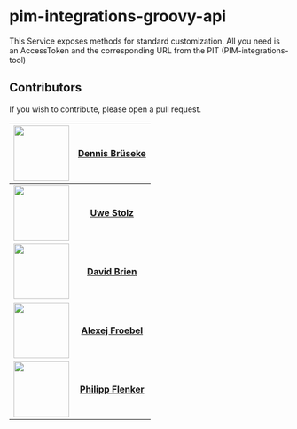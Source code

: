 # pim-integrations-groovy-api

This Service exposes methods for standard customization. All you need is an AccessToken and the corresponding URL from the PIT (PIM-integrations-tool) 

## Contributors
If you wish to contribute, please open a pull request.

| [<img src="https://avatars.githubusercontent.com/u/32513496" width="100px;"/>](https://github.com/dbrueseke) | [**Dennis Brüseke**](https://github.com/uwestolz)     |
| :---: | :---: |
| [<img src="https://avatars.githubusercontent.com/u/41996712" width="100px;"/>](https://github.com/uwestolz) | [**Uwe Stolz**](https://github.com/uwestolz)     |
| [<img src="https://avatars.githubusercontent.com/u/36043138" width="100px;"/>](https://github.com/davidbrien) | [**David Brien**](https://github.com/davidbrien)     |
| [<img src="https://avatars.githubusercontent.com/u/30691117" width="100px;"/>](https://github.com/alexejFroebel) | [**Alexej Froebel**](https://github.com/alexejFroebel)     |
 [<img src="https://avatars.githubusercontent.com/u/4085533" width="100px;"/>](https://github.com/pflenker) | [**Philipp Flenker**](https://github.com/pflenker) |
